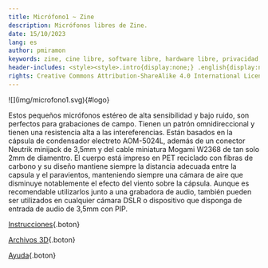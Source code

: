 ```yaml
---
title: Micrófono1 ~ Zine
description: Micrófonos libres de Zine.
date: 15/10/2023
lang: es
author: pmiramon
keywords: zine, cine libre, software libre, hardware libre, privacidad, tecnología libre, autonomia digital, magic lantern, coreboot, libreboot, thinkpad, EM272
header-includes: <style><style>.intro{display:none;} .english{display:none;} .español{display:none;} .cuerpo{max-width:95%;} @media only screen and (min-width:665px) {a.seleccion.microfono1::before{content:"➞ "; font-weight:bolder;}}</style>
rights: Creative Commons Attribution-ShareAlike 4.0 International License
---
```


<div class="presentacion">
![](img/microfono1.svg){#logo}

Estos pequeños micrófonos estéreo de alta sensibilidad y bajo ruido, son perfectos para grabaciones de campo. Tienen un patrón omnidireccional y tienen una resistencia alta a las intereferencias. Están basados en la cápsula de condensador electreto AOM-5024L, además de un conector Neutrik minijack de 3,5mm y del cable miniatura Mogami W2368 de tan solo 2mm de diamentro. El cuerpo está impreso en PET reciclado con fibras de carbono y su diseño mantiene siempre la distancia adecuada entre la capsula y el paravientos, manteniendo siempre una cámara de aire que disminuye notablemente el efecto del viento sobre la cápsula. Aunque es recomendable utilizarlos junto a una grabadora de audio, también pueden ser utilizados en cualquier cámara DSLR o dispositivo que disponga de entrada de audio de 3,5mm con PIP.
</div>

<div class="botonera">

[Instrucciones](#intro){.boton}

[Archivos 3D](3D/microfono.FCStd){.boton}

[Ayuda](#intro){.boton}

</div>
